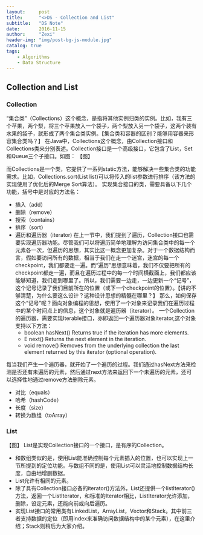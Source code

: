 ```yaml
---
layout:     post
title:      "<>DS - Collection and List"
subtitle:   "DS Note"
date:       2016-11-15
author:     "Zexi"
header-img: "img/post-bg-js-module.jpg"
catalog: true
tags:
    - Algorithms
    - Data Structure
---
```




## Collection and List

### Collection

“集合类”（Collections）这个概念，是指将其他实例归类的实例。比如，我有三个苹果，两个梨，将三个苹果放入一个袋子，两个梨放入另一个袋子，这两个装有水果的袋子，就形成了两个集合类实例。【集合类和容器的区别？能够用容器来形容集合类吗？】 在Java中，Collections这个概念，由Collection接口和Collections类来分别表述。Collection接口是一个高级接口，它包含了List，Set和Queue三个子接口。如图：
【图】

而Collections是一个类，它提供了一系列static方法，能够解决一些集合类的功能需求。比如，Collections.sort(List list)可以将传入的list参数进行排序（该方法的实现使用了优化后的Merge Sort算法）。
实现集合接口的类，需要具备以下几个功能，括号中是对应的方法名：

* 插入（add）
* 删除（remove）
* 搜索（contains）
* 排序（sort）
* 遍历和遍历器（iterator) 在上一节中，我们提到了遍历，Collection接口也需要实现遍历器功能。尽管我们可以将遍历简单地理解为访问集合类中的每一个元素各一次，但遍历的思想，其实比这一概念更加复杂。对于一个数据结构而言，假如要访问所有的数据，相当于我们在走一个迷宫，迷宫的每一个checkpoint，我们都要走一遍。而“遍历”思想意味着，我们不仅要把所有的checkpoint都走一遍，而且在遍历过程中的每一个时间横截面上，我们都应该能够知道，我们走到哪里了。所以，我们需要一边走，一边更新一个“记号”，这个记号记录了我们目前所在的位置（或下一个checkpoint的位置）。【讲的不够清楚，为什么要这么设计？这种设计思想的精髓在哪里？】 那么，如何保存这个“记号”呢？面向对象编程的思想，使用了一个对象来记录我们在遍历过程中的某个时间点上的信息，这个对象就是遍历器（iterator）。 一个Collection的遍历器，需要实现Iterable接口，亦即返回一个遍历器对象iterator,这个对象支持以下方法：
    * boolean hasNext() Returns true if the iteration has more elements.
    * E next() Returns the next element in the iteration.
    * void remove() Removes from the underlying collection the last element returned by this iterator (optional operation).

每当我们产生一个遍历器，就开始了一个遍历的过程。我们通过hasNext方法来检测是否还有未遍历的元素，然后通过next方法来返回下一个未遍历的元素，还可以选择性地通过remove方法删除元素。
* 对比（equals）
* 哈希（hashCode）
* 长度（size）
* 转换为数组（toArray）

### List

【图】 List是实现Collection接口的一个接口，是有序的Collection。

* 和数组类似的是，使用List能准确控制每个元素插入的位置，也可以实现上一节所提到的定位功能。与数组不同的是，使用List可以灵活地控制数据结构长度，自由地增删数据。
* List允许有相同的元素。
* 除了具有Collection接口必备的iterator()方法外，List还提供一个listIterator()方法，返回一个ListIterator，和标准的Iterator相比，ListIterator允许添加，删除，设定元素，还能向前或向后遍历。
* 实现List接口的常用类有LinkedList，ArrayList，Vector和Stack。其中前三者支持数据的定位（即用index来准确访问数据结构中的某个元素），在这里介绍；Stack则稍后为大家介绍。
